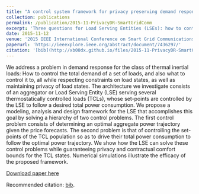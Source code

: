 ```yaml
---
title: "A control system framework for privacy preserving demand response of thermal inertial loads"
collection: publications
permalink: /publication/2015-11-PrivacyDR-SmartGridComm
excerpt: 'Three questions for Load Serving Entities (LSEs): how to control the total demand of a set of loads, and also what to control it to, all while respecting constraints on load states, as well as maintaining privacy of load states.'
date: 2015-11-12
venue: '2015 IEEE International Conference on Smart Grid Communications (SmartGridComm)'
paperurl: 'https://ieeexplore.ieee.org/abstract/document/7436297/'
citation: '[bib](http://xb00dx.github.io/files/2015-11-PrivacyDR-SmartGridComm.bib) Haider, Abhishek, <b>Xinbo Geng</b>, Gaurav Sharma, Le Xie, and P. R. Kumar. "A control system framework for privacy preserving demand response of thermal inertial loads." In Smart Grid Communications (SmartGridComm), 2015 IEEE International Conference on, pp. 181-186. IEEE, 2015.'
---
```


We address a problem in demand response for the class of thermal inertial loads: How to control the total demand of a set of loads, and also what to control it to, all while respecting constraints on load states, as well as maintaining privacy of load states. The architecture we investigate consists of an aggregator or Load Serving Entity (LSE) serving several thermostatically controlled loads (TCLs), whose set-points are controlled by the LSE to follow a desired total power consumption. We propose a modeling, analysis and design framework for the LSE that accomplishes this goal by solving a hierarchy of two control problems. The first control problem consists of determining an optimal aggregate power trajectory given the price forecasts. The second problem is that of controlling the set-points of the TCL population so as to drive their total power consumption to follow the optimal power trajectory. We show how the LSE can solve these control problems while guaranteeing privacy and contractual comfort bounds for the TCL states. Numerical simulations illustrate the efficacy of the proposed framework.

[Download paper here](http://xb00dx.github.io/files/paper2.pdf)

Recommended citation: [bib](http://xb00dx.github.io/files/2015-11-PrivacyDR-SmartGridComm.bib).
